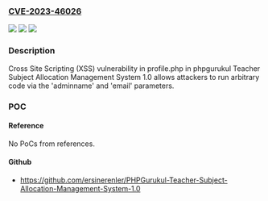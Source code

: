 ### [CVE-2023-46026](https://cve.mitre.org/cgi-bin/cvename.cgi?name=CVE-2023-46026)
![](https://img.shields.io/static/v1?label=Product&message=n%2Fa&color=blue)
![](https://img.shields.io/static/v1?label=Version&message=n%2Fa&color=blue)
![](https://img.shields.io/static/v1?label=Vulnerability&message=n%2Fa&color=brighgreen)

### Description

Cross Site Scripting (XSS) vulnerability in profile.php in phpgurukul Teacher Subject Allocation Management System 1.0 allows attackers to run arbitrary code via the 'adminname' and 'email' parameters.

### POC

#### Reference
No PoCs from references.

#### Github
- https://github.com/ersinerenler/PHPGurukul-Teacher-Subject-Allocation-Management-System-1.0

